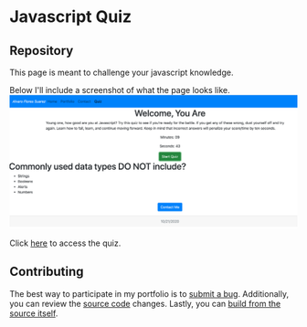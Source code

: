 # Javascript Quiz

## Repository

This page is meant to challenge your javascript knowledge.

Below I'll include a screenshot of what the page looks like.
![Generated Password 1](./Assets/jQuiz.png)

Click [here](https://floressuarezalvaro.github.io/javascript_quiz/) to access the quiz.

## Contributing

The best way to participate in my portfolio is to [submit a bug](https://github.com/floressuarezalvaro/javascript_quiz/issues). Additionally, you can review the [source code](https://github.com/floressuarezalvaro/javascript_quiz/pulls) changes. Lastly, you can [build from the source itself](https://github.com/floressuarezalvaro/javascript_quiz/wiki).
